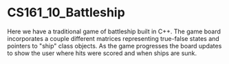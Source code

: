 # CS161_10_Battleship
Here we have a traditional game of battleship built in C++. The game board incorporates a couple different matrices representing true-false states and pointers to "ship" class objects. As the game progresses the board updates to show the user where hits were scored and when ships are sunk.

